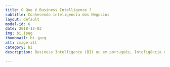 ```yaml
---
title: O Que é Business Intelligence ?
subtitle: Conhecendo inteligencia dos Negocios
layout: default
modal-id: 6
date: 2018-12-03
img: bi.jpeg
thumbnail: bi.jpeg
alt: image-alt
category: bi
description: Business Intelligence (BI) ou em português, Inteligência de Negócios, é um termo abrangente destinado a cobrir todas as atividades necessárias para que uma empresa transforme dados brutos em conhecimento acionável. Em outras palavras, são esforços da empresa para entender o que sabe e o que não sabe de sua própria existência e operações. O objetivo final é ser capaz de aumentar os lucros e aprimorar sua vantagem competitiva. <a href="https://www.linkedin.com/pulse/o-que-%C3%A9-business-intelligence-jeferson-araujo/" target="_blank"> Leia+.</a>.

---
```

